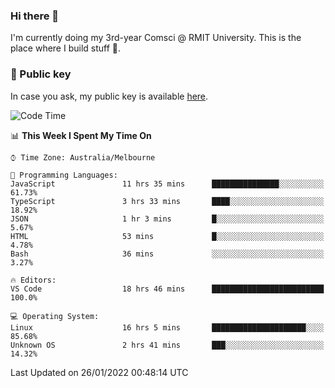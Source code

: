 ### Hi there 👋

I'm currently doing my 3rd-year Comsci @ RMIT University. This is the place where I build stuff 👀. 

### 🔑 Public key

In case you ask, my public key is available [here](https://public.auspham.dev/).

<!--START_SECTION:waka-->
![Code Time](http://img.shields.io/badge/Code%20Time-782%20hrs%2054%20mins-blue)

📊 **This Week I Spent My Time On** 

```text
⌚︎ Time Zone: Australia/Melbourne

💬 Programming Languages: 
JavaScript               11 hrs 35 mins      ███████████████░░░░░░░░░░   61.73% 
TypeScript               3 hrs 33 mins       ████░░░░░░░░░░░░░░░░░░░░░   18.92% 
JSON                     1 hr 3 mins         █░░░░░░░░░░░░░░░░░░░░░░░░   5.67% 
HTML                     53 mins             █░░░░░░░░░░░░░░░░░░░░░░░░   4.78% 
Bash                     36 mins             ░░░░░░░░░░░░░░░░░░░░░░░░░   3.27%

🔥 Editors: 
VS Code                  18 hrs 46 mins      █████████████████████████   100.0%

💻 Operating System: 
Linux                    16 hrs 5 mins       █████████████████████░░░░   85.68% 
Unknown OS               2 hrs 41 mins       ███░░░░░░░░░░░░░░░░░░░░░░   14.32%

```


 Last Updated on 26/01/2022 00:48:14 UTC
<!--END_SECTION:waka-->

<!--
**rockmanvnx6/rockmanvnx6** is a ✨ _special_ ✨ repository because its `README.md` (this file) appears on your GitHub profile.

Here are some ideas to get you started:

- 🔭 I’m currently working on ...
- 🌱 I’m currently learning ...
- 👯 I’m looking to collaborate on ...
- 🤔 I’m looking for help with ...
- 💬 Ask me about ...
- 📫 How to reach me: ...
- 😄 Pronouns: ...
- ⚡ Fun fact: ...
-->
